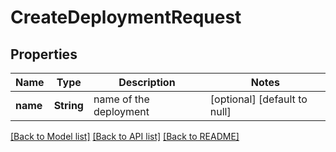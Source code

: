 # CreateDeploymentRequest

## Properties
Name | Type | Description | Notes
------------ | ------------- | ------------- | -------------
**name** | **String** | name of the deployment | [optional] [default to null]

[[Back to Model list]](../README.md#documentation-for-models) [[Back to API list]](../README.md#documentation-for-api-endpoints) [[Back to README]](../README.md)


